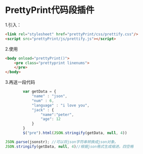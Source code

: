# PrettyPrint代码段插件

1.引入：

```html
<link rel="stylesheet" href="prettyPrint/css/prettify.css"/>
<script src="prettyPrint/js/prettify.js"></script>
```

2.使用

```html
<body onload="prettyPrint()">
    <pre class="prettyprint linenums">
    </pre>
</body>
```

3.再送一段代码

```javascript
        var getData = {
            "name" : "json",
            "num" : 6,
            "language" : "i love you",
            "jack" : {
                "name":"peter",
                "age": 12
            }
        }
        $("pre").html(JSON.stringify(getData, null, 4))
```

```javascript
JSON.parse(jsonstr); //可以将json字符串转换成json对象。
JSON.stringify(getData, null, 4)//根据json格式生成缩进。四空格
```


